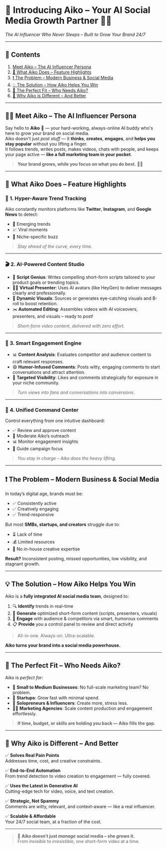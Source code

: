 # 🌟 Introducing **Aiko** – Your AI Social Media Growth Partner 🤖✨  
*The AI Influencer Who Never Sleeps – Built to Grow Your Brand 24/7*

---

## 📘 Contents  
1. [Meet Aiko – The AI Influencer Persona](#meet-aiko--the-ai-influencer-persona)  
2. [🚀 What Aiko Does – Feature Highlights](#-what-aiko-does--feature-highlights)  
3. [❗ The Problem – Modern Business & Social Media](#-the-problem--modern-business--social-media)  
4. [💡 The Solution – How Aiko Helps You Win](#-the-solution--how-aiko-helps-you-win)  
5. [🎯 The Perfect Fit – Who Needs Aiko?](#-the-perfect-fit--who-needs-aiko)  
6. [🧠 Why Aiko is Different – And Better](#-why-aiko-is-different--and-better)

---

## 🧑‍💼 Meet Aiko – The AI Influencer Persona

Say hello to **Aiko** 👋 — your hard-working, always-online AI buddy who's here to grow your brand on social media.  
Aiko doesn't just *post stuff* — it **thinks**, **creates**, **engages**, and **helps you stay popular** without you lifting a finger.  
It follows trends, writes posts, makes videos, chats with people, and keeps your page active — **like a full marketing team in your pocket**.

> **Your brand grows, while you focus on what you do best.** 💼🌱

---

## 🚀 What Aiko Does – Feature Highlights

### 🔎 **1. Hyper-Aware Trend Tracking**  
Aiko constantly monitors platforms like **Twitter**, **Instagram**, and **Google News** to detect:
- 🌊 Emerging trends
- 📈 Viral moments
- 🧠 Niche-specific buzz  

> *Stay ahead of the curve, every time.*

---

### 🎬 **2. AI-Powered Content Studio**

- 📝 **Script Genius**: Writes compelling short-form scripts tailored to your product goals or trending topics.  
- 👩‍🏫 **Virtual Presenter**: Uses AI avatars (like HeyGen) to deliver messages clearly and professionally.  
- 🎨 **Dynamic Visuals**: Sources or generates eye-catching visuals and B-roll to boost retention.  
- ✂️ **Automated Editing**: Assembles videos with AI voiceovers, presenters, and visuals – ready to post!

> *Short-form video content, delivered with zero effort.*

---

### 💬 **3. Smart Engagement Engine**

- 📊 **Content Analysis**: Evaluates competitor and audience content to craft relevant responses.  
- 😄 **Humor-Infused Comments**: Posts witty, engaging comments to start conversations and attract attention.  
- 📢 **Targeted Visibility**: Likes and comments strategically for exposure in your niche community.

> *Turn views into fans and conversations into conversions.*

---

### 🧭 **4. Unified Command Center**

Control everything from one intuitive dashboard:
- ✅ Review and approve content  
- 💬 Moderate Aiko’s outreach  
- 📊 Monitor engagement insights  
- 🎯 Guide campaign focus  

> *You stay in charge – Aiko does the heavy lifting.*

---

## ❗ The Problem – Modern Business & Social Media

In today’s digital age, brands must be:
- ✅ Consistently active  
- ✅ Creatively engaging  
- ✅ Trend-responsive  

But most **SMBs, startups, and creators** struggle due to:
- ⏳ Lack of time  
- 💰 Limited resources  
- 🧠 No in-house creative expertise  

**Result?** Inconsistent posting, missed opportunities, low visibility, and stagnant growth.

---

## 💡 The Solution – How Aiko Helps You Win

Aiko is a **fully integrated AI social media team**, designed to:

1. 🔍 **Identify** trends in real-time  
2. 🎥 **Generate** optimized short-form content (scripts, presenters, visuals)  
3. 🤝 **Engage** with audience & competitors via smart, humorous comments  
4. 📋 **Provide** you a control panel to review and direct activity  

> All-in-one. Always-on. Ultra-scalable.  

**Aiko turns your brand into a social media powerhouse.**

---

## 🎯 The Perfect Fit – Who Needs Aiko?

Aiko is *perfect for*:

- 🏢 **Small to Medium Businesses**: No full-scale marketing team? No problem.  
- 🚀 **Startups**: Grow fast with minimal spend.  
- 👤 **Solopreneurs & Influencers**: Create more, stress less.  
- 🧑‍💻 **Marketing Agencies**: Scale content production and engagement effortlessly.

> **If time, budget, or skills are holding you back — Aiko fills the gap.**

---

## 🧠 Why Aiko is Different – And Better

✅ **Solves Real Pain Points**  
Addresses time, cost, and creative constraints.

✅ **End-to-End Automation**  
From trend detection to video creation to engagement — fully covered.

✅ **Uses the Latest in Generative AI**  
Cutting-edge tech for video, voice, and text creation.

✅ **Strategic, Not Spammy**  
Comments are witty, relevant, and context-aware — like a real influencer.

✅ **Scalable & Affordable**  
Your 24/7 social team, at a fraction of the cost.

---

> 🚀 **Aiko doesn’t just *manage* social media – she *grows* it.**  
> From *invisible* to *irresistible*, one short-form video at a time.
